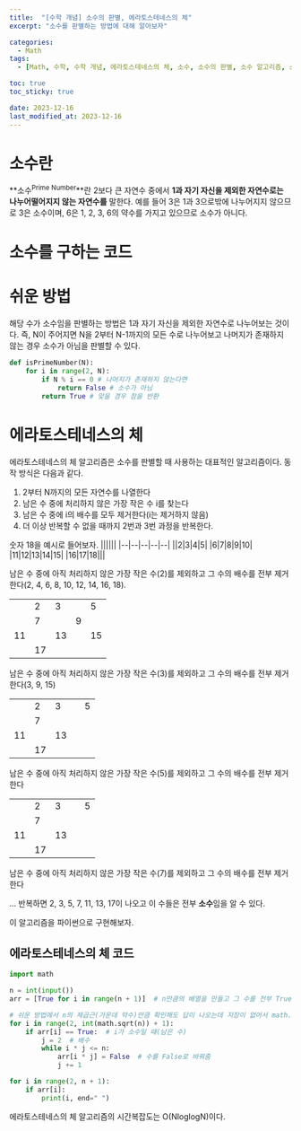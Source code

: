 ```yaml
---
title:  "[수학 개념] 소수의 판별, 에라토스테네스의 체"
excerpt: "소수를 판별하는 방법에 대해 알아보자"

categories:
  - Math
tags:
  - [Math, 수학, 수학 개념, 에라토스테네스의 체, 소수, 소수의 판별, 소수 알고리즘, 소수 판별 알고리즘]

toc: true
toc_sticky: true

date: 2023-12-16
last_modified_at: 2023-12-16
---
```


# 소수란
**소수<sup>Prime Number</sup>**란 2보다 큰 자연수 중에서 **1과 자기 자신을 제외한 자연수로는 나누어떨어지지 않는 자연수를** 말한다. 예를 들어 3은 1과 3으로밖에 나누어지지 않으므로 3은 소수이며, 6은 1, 2, 3, 6의 약수를 가지고 있으므로 소수가 아니다.

# 소수를 구하는 코드

# 쉬운 방법
해당 수가 소수임을 판별하는 방법은 1과 자기 자신을 제외한 자연수로 나누어보는 것이다. 즉, N이 주어지면 N을 2부터 N-1까지의 모든 수로 나누어보고 나머지가 존재하지 않는 경우 소수가 아님을 판별할 수 있다.

```py
def isPrimeNumber(N):
    for i in range(2, N):
        if N % i == 0 # 나머지가 존재하지 않는다면
            return False # 소수가 아님
        return True # 맞을 경우 참을 반환
```

# 에라토스테네스의 체
에라토스테네스의 체 알고리즘은 소수를 판별할 때 사용하는 대표적인 알고리즘이다. 동작 방식은 다음과 같다.
1. 2부터 N까지의 모든 자연수를 나열한다
2. 남은 수 중에 처리하지 않은 가장 작은 수 i를 찾는다
3. 남은 수 중에 i의 배수를 모두 제거한다(i는 제거하지 않음)
4. 더 이상 반복할 수 없을 때까지 2번과 3번 과정을 반복한다.

숫자 18을 예시로 들어보자.
||||||
|--|--|--|--|--|
||2|3|4|5|
|6|7|8|9|10|
|11|12|13|14|15|
|16|17|18|||

남은 수 중에 아직 처리하지 않은 가장 작은 수(2)를 제외하고 그 수의 배수를 전부 제거한다(2, 4, 6, 8, 10, 12, 14, 16, 18).

||||||
|--|--|--|--|--|
||2|3||5|
||7||9||
|11||13||15|
||17||||

남은 수 중에 아직 처리하지 않은 가장 작은 수(3)를 제외하고 그 수의 배수를 전부 제거한다(3, 9, 15)

||||||
|--|--|--|--|--|
||2|3||5|
||7||||
|11||13|||
||17||||

남은 수 중에 아직 처리하지 않은 가장 작은 수(5)를 제외하고 그 수의 배수를 전부 제거한다

||||||
|--|--|--|--|--|
||2|3||5|
||7||||
|11||13|||
||17||||

남은 수 중에 아직 처리하지 않은 가장 작은 수(7)를 제외하고 그 수의 배수를 전부 제거한다

... 반복하면 2, 3, 5, 7, 11, 13, 17이 나오고 이 수들은 전부 **소수**임을 알 수 있다.

이 알고리즘을 파이썬으로 구현해보자.

## 에라토스테네스의 체 코드
```py
import math

n = int(input())
arr = [True for i in range(n + 1)]  # n만큼의 배열을 만들고 그 수를 전부 True로 채워줌

# 쉬운 방법에서 n의 제곱근(가운데 약수)만큼 확인해도 답이 나오는데 지장이 없어서 math.sqrt(n) 활용해 코드 개선
for i in range(2, int(math.sqrt(n)) + 1):
    if arr[i] == True:  # i가 소수일 때(남은 수)
        j = 2  # 배수
        while i * j <= n:
            arr[i * j] = False  # 수를 False로 바꿔줌
            j += 1

for i in range(2, n + 1):
    if arr[i]:
        print(i, end=" ")
```

에라토스테네스의 체 알고리즘의 시간복잡도는 O(NloglogN)이다.